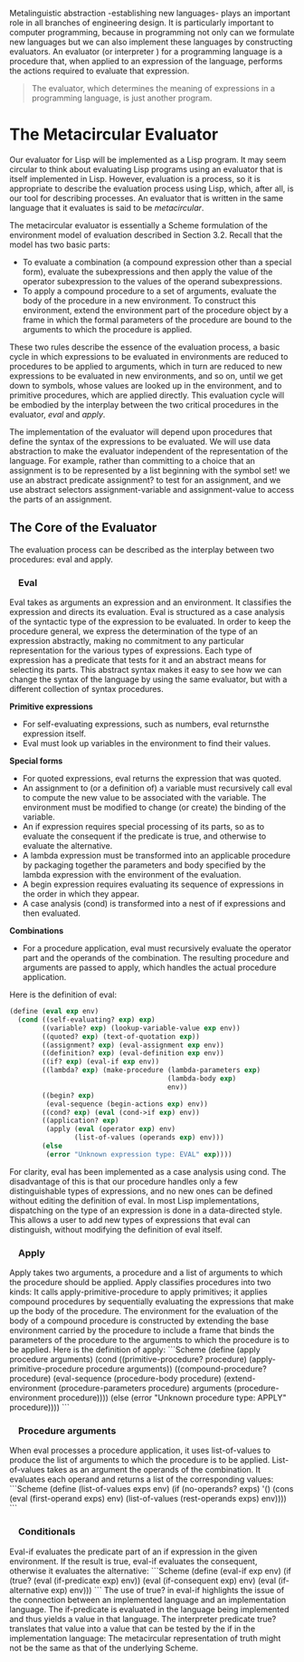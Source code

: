 Metalinguistic abstraction -establishing new languages- plays an important role in all branches of engineering design. It is particularly important to computer programming, because in programming not only can we formulate new languages but we can also implement these languages by constructing evaluators. An evaluator (or interpreter ) for a programming language is a procedure that, when applied to an expression of the language, performs the actions required to evaluate that expression.
> The evaluator, which determines the meaning of expressions in a programming language, is just another program.
# The Metacircular Evaluator
Our evaluator for Lisp will be implemented as a Lisp program. It may seem circular to think about evaluating Lisp programs using an evaluator that is itself implemented in Lisp. However, evaluation is a process, so it is appropriate to describe the evaluation process using Lisp, which, after all, is our tool for describing processes. An evaluator that is written in the same language that it evaluates is said to be _metacircular_.  

The metacircular evaluator is essentially a Scheme formulation of the environment model of evaluation described in Section 3.2. Recall that the model has two basic parts:

* To evaluate a combination (a compound expression other than a special form), evaluate the subexpressions and then apply the value of the operator subexpression to the values of the operand subexpressions.
* To apply a compound procedure to a set of arguments, evaluate the body of the procedure in a new environment. To construct this environment, extend the environment part of the procedure object by a frame in which the formal parameters of the procedure are bound to the arguments to which the procedure is applied.

These two rules describe the essence of the evaluation process, a basic cycle in which expressions to be evaluated in environments are reduced to procedures to be applied to arguments, which in turn are reduced to new expressions to be evaluated in new environments, and so on, until we get down to symbols, whose values are looked up in the environment, and to primitive procedures, which are applied directly. This evaluation cycle will be embodied by the interplay between the two critical procedures in the evaluator, _eval_ and _apply_.  

The implementation of the evaluator will depend upon procedures that define the syntax of the expressions to be evaluated. We will use data abstraction to make the evaluator independent of the representation of the language. For example, rather than committing to a choice that an assignment is to be represented by a list beginning with the symbol set! we use an abstract predicate assignment? to test for an assignment, and we use abstract selectors assignment-variable and assignment-value to access the parts of an assignment.

## The Core of the Evaluator
The evaluation process can be described as the interplay between two procedures: eval and apply.
<h3>&nbsp;&nbsp;&nbsp;&nbsp;Eval</h3>
Eval takes as arguments an expression and an environment. It classifies the expression and directs its evaluation. Eval is structured as a case analysis of the syntactic type of the expression to be evaluated. In order to keep the procedure general, we express the determination of the type of an expression abstractly, making no commitment to any particular representation for the various types of expressions. Each type of expression has a predicate that tests for it and an abstract means for selecting its parts. This abstract syntax makes it easy to see how we can change the syntax of the language by using the same evaluator, but with a different collection of syntax procedures.  

__Primitive expressions__  

* For self-evaluating expressions, such as numbers, eval returnsthe expression itself.
* Eval must look up variables in the environment to find their values.

__Special forms__  

* For quoted expressions, eval returns the expression that was quoted.
* An assignment to (or a definition of) a variable must recursively call eval to compute the new value to be associated with the variable. The environment must be modified to change (or create) the binding of the variable.
* An if expression requires special processing of its parts, so as to evaluate the consequent if the predicate is true, and otherwise to evaluate the alternative.
* A lambda expression must be transformed into an applicable procedure by packaging together the parameters and body specified by the lambda expression with the environment of the evaluation.
* A begin expression requires evaluating its sequence of expressions in the order in which they appear.
* A case analysis (cond) is transformed into a nest of if expressions and then evaluated.

__Combinations__  

* For a procedure application, eval must recursively evaluate the operator part and the operands of the combination. The resulting procedure and arguments are passed to apply, which handles the actual procedure application.

Here is the definition of eval:
```Scheme
(define (eval exp env)
  (cond ((self-evaluating? exp) exp)
        ((variable? exp) (lookup-variable-value exp env))
        ((quoted? exp) (text-of-quotation exp))
        ((assignment? exp) (eval-assignment exp env))
        ((definition? exp) (eval-definition exp env))
        ((if? exp) (eval-if exp env))
        ((lambda? exp) (make-procedure (lambda-parameters exp)
                                       (lambda-body exp)
                                       env))
        ((begin? exp)
         (eval-sequence (begin-actions exp) env))
        ((cond? exp) (eval (cond->if exp) env))
        ((application? exp)
         (apply (eval (operator exp) env)
                (list-of-values (operands exp) env)))
        (else
         (error "Unknown expression type: EVAL" exp))))
```
For clarity, eval has been implemented as a case analysis using cond. The disadvantage of this is that our procedure handles only a few distinguishable types of expressions, and no new ones can be defined without editing the definition of eval. In most Lisp implementations, dispatching on the type of an expression is done in a data-directed style. This allows a user to add new types of expressions that eval can distinguish, without modifying the definition of eval itself.

<h3>&nbsp;&nbsp;&nbsp;&nbsp;Apply</h3>
Apply takes two arguments, a procedure and a list of arguments to which the procedure should be applied. Apply classifies procedures into two kinds: It calls apply-primitive-procedure to apply primitives; it applies compound procedures by sequentially evaluating the expressions that make up the body of the procedure. The environment for the evaluation of the body of a compound procedure is constructed by extending the base environment carried by the procedure to include a frame that binds the parameters of the procedure to the arguments to which the procedure is to be applied. Here is the definition of apply:
```Scheme
(define (apply procedure arguments)
  (cond ((primitive-procedure? procedure)
         (apply-primitive-procedure procedure arguments))
        ((compound-procedure? procedure)
         (eval-sequence
          (procedure-body procedure)
          (extend-environment
           (procedure-parameters procedure)
           arguments
           (procedure-environment procedure))))
        (else
         (error
          "Unknown procedure type: APPLY" procedure)))) 
```
<h3>&nbsp;&nbsp;&nbsp;&nbsp;Procedure arguments</h3>
When eval processes a procedure application, it uses list-of-values to produce the list of arguments to which the procedure is to be applied. List-of-values takes as an argument the operands of the combination. It evaluates each operand and returns a list of the corresponding values:
```Scheme
(define (list-of-values exps env)
  (if (no-operands? exps)
      '()
      (cons (eval (first-operand exps) env)
            (list-of-values (rest-operands exps) env))))
```
<h3>&nbsp;&nbsp;&nbsp;&nbsp;Conditionals</h3>
Eval-if evaluates the predicate part of an if expression in the given environment. If the result is true, eval-if evaluates the consequent, otherwise it evaluates the alternative:
```Scheme
(define (eval-if exp env)
  (if (true? (eval (if-predicate exp) env))
      (eval (if-consequent exp) env)
      (eval (if-alternative exp) env)))
```
The use of true? in eval-if highlights the issue of the connection between an implemented language and an implementation language. The if-predicate is evaluated in the language being implemented and thus yields a value in that language. The interpreter predicate true? translates that value into a value that can be tested by the if in the implementation language: The metacircular representation of truth might not be the same as that of the underlying Scheme.


